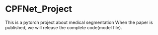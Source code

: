 # CPFNet_Project
 This is a pytorch project about medical segmentation
 When the paper is published, we will release the complete code(model file).

